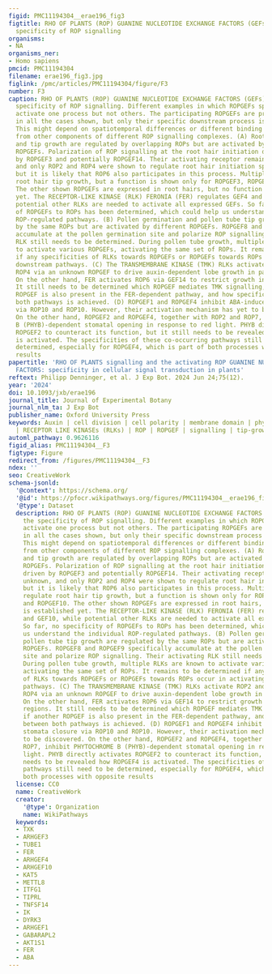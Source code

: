 ```yaml
---
figid: PMC11194304__erae196_fig3
figtitle: RHO OF PLANTS (ROP) GUANINE NUCLEOTIDE EXCHANGE FACTORS (GEFs) drive the
  specificity of ROP signalling
organisms:
- NA
organisms_ner:
- Homo sapiens
pmcid: PMC11194304
filename: erae196_fig3.jpg
figlink: /pmc/articles/PMC11194304/figure/F3
number: F3
caption: RHO OF PLANTS (ROP) GUANINE NUCLEOTIDE EXCHANGE FACTORS (GEFs) drive the
  specificity of ROP signalling. Different examples in which ROPGEFs specifically
  activate one process but not others. The participating ROPGEFs are present simultaneously
  in all the cases shown, but only their specific downstream process is activated.
  This might depend on spatiotemporal differences or different binding properties
  from other components of different ROP signalling complexes. (A) Root hair initiation
  and tip growth are regulated by overlapping ROPs but are activated by different
  ROPGEFs. Polarization of ROP signalling at the root hair initiation domain is driven
  by ROPGEF3 and potentially ROPGEF14. Their activating receptor remains unknown,
  and only ROP2 and ROP4 were shown to regulate root hair initiation specifically,
  but it is likely that ROP6 also participates in this process. Multiple ROPGEFs regulate
  root hair tip growth, but a function is shown only for ROPGEF3, ROPGEF4, and ROPGEF10.
  The other shown ROPGEFs are expressed in root hairs, but no function is established
  yet. The RECEPTOR-LIKE KINASE (RLK) FERONIA (FER) regulates GEF4 and GEF10, while
  potential other RLKs are needed to activate all expressed GEFs. So far, no specificity
  of ROPGEFs to ROPs has been determined, which could help us understand the individual
  ROP-regulated pathways. (B) Pollen germination and pollen tube tip growth are regulated
  by the same ROPs but are activated by different ROPGEFs. ROPGEF8 and ROPGEF9 specifically
  accumulate at the pollen germination site and polarize ROP signalling. Their activating
  RLK still needs to be determined. During pollen tube growth, multiple RLKs are known
  to activate various ROPGEFs, activating the same set of ROPs. It remains to be determined
  if any specificities of RLKs towards ROPGEFs or ROPGEFs towards ROPs occur in activating
  downstream pathways. (C) The TRANSMEMBRANE KINASE (TMK) RLKs activate ROP2 and potentially
  ROP4 via an unknown ROPGEF to drive auxin-dependent lobe growth in pavement cells.
  On the other hand, FER activates ROP6 via GEF14 to restrict growth in the neck regions.
  It still needs to be determined which ROPGEF mediates TMK signalling, if another
  ROPGEF is also present in the FER-dependent pathway, and how specificity between
  both pathways is achieved. (D) ROPGEF1 and ROPGEF4 inhibit ABA-induced stomata closure
  via ROP10 and ROP10. However, their activation mechanism has yet to be discovered.
  On the other hand, ROPGEF2 and ROPGEF4, together with ROP2 and ROP7, inhibit PHYTOCHROME
  B (PHYB)-dependent stomatal opening in response to red light. PHYB directly activates
  ROPGEF2 to counteract its function, but it still needs to be revealed how ROPGEF4
  is activated. The specificities of these co-occurring pathways still need to be
  determined, especially for ROPGEF4, which is part of both processes with opposite
  results
papertitle: 'RHO OF PLANTS signalling and the activating ROP GUANINE NUCLEOTIDE EXCHANGE
  FACTORS: specificity in cellular signal transduction in plants'
reftext: Philipp Denninger, et al. J Exp Bot. 2024 Jun 24;75(12).
year: '2024'
doi: 10.1093/jxb/erae196
journal_title: Journal of Experimental Botany
journal_nlm_ta: J Exp Bot
publisher_name: Oxford University Press
keywords: Auxin | cell division | cell polarity | membrane domain | phytohormones
  | RECEPTOR LIKE KINASEs (RLKs) | ROP | ROPGEF | signalling | tip-growth
automl_pathway: 0.9626116
figid_alias: PMC11194304__F3
figtype: Figure
redirect_from: /figures/PMC11194304__F3
ndex: ''
seo: CreativeWork
schema-jsonld:
  '@context': https://schema.org/
  '@id': https://pfocr.wikipathways.org/figures/PMC11194304__erae196_fig3.html
  '@type': Dataset
  description: RHO OF PLANTS (ROP) GUANINE NUCLEOTIDE EXCHANGE FACTORS (GEFs) drive
    the specificity of ROP signalling. Different examples in which ROPGEFs specifically
    activate one process but not others. The participating ROPGEFs are present simultaneously
    in all the cases shown, but only their specific downstream process is activated.
    This might depend on spatiotemporal differences or different binding properties
    from other components of different ROP signalling complexes. (A) Root hair initiation
    and tip growth are regulated by overlapping ROPs but are activated by different
    ROPGEFs. Polarization of ROP signalling at the root hair initiation domain is
    driven by ROPGEF3 and potentially ROPGEF14. Their activating receptor remains
    unknown, and only ROP2 and ROP4 were shown to regulate root hair initiation specifically,
    but it is likely that ROP6 also participates in this process. Multiple ROPGEFs
    regulate root hair tip growth, but a function is shown only for ROPGEF3, ROPGEF4,
    and ROPGEF10. The other shown ROPGEFs are expressed in root hairs, but no function
    is established yet. The RECEPTOR-LIKE KINASE (RLK) FERONIA (FER) regulates GEF4
    and GEF10, while potential other RLKs are needed to activate all expressed GEFs.
    So far, no specificity of ROPGEFs to ROPs has been determined, which could help
    us understand the individual ROP-regulated pathways. (B) Pollen germination and
    pollen tube tip growth are regulated by the same ROPs but are activated by different
    ROPGEFs. ROPGEF8 and ROPGEF9 specifically accumulate at the pollen germination
    site and polarize ROP signalling. Their activating RLK still needs to be determined.
    During pollen tube growth, multiple RLKs are known to activate various ROPGEFs,
    activating the same set of ROPs. It remains to be determined if any specificities
    of RLKs towards ROPGEFs or ROPGEFs towards ROPs occur in activating downstream
    pathways. (C) The TRANSMEMBRANE KINASE (TMK) RLKs activate ROP2 and potentially
    ROP4 via an unknown ROPGEF to drive auxin-dependent lobe growth in pavement cells.
    On the other hand, FER activates ROP6 via GEF14 to restrict growth in the neck
    regions. It still needs to be determined which ROPGEF mediates TMK signalling,
    if another ROPGEF is also present in the FER-dependent pathway, and how specificity
    between both pathways is achieved. (D) ROPGEF1 and ROPGEF4 inhibit ABA-induced
    stomata closure via ROP10 and ROP10. However, their activation mechanism has yet
    to be discovered. On the other hand, ROPGEF2 and ROPGEF4, together with ROP2 and
    ROP7, inhibit PHYTOCHROME B (PHYB)-dependent stomatal opening in response to red
    light. PHYB directly activates ROPGEF2 to counteract its function, but it still
    needs to be revealed how ROPGEF4 is activated. The specificities of these co-occurring
    pathways still need to be determined, especially for ROPGEF4, which is part of
    both processes with opposite results
  license: CC0
  name: CreativeWork
  creator:
    '@type': Organization
    name: WikiPathways
  keywords:
  - TXK
  - ARHGEF3
  - TUBE1
  - FER
  - ARHGEF4
  - ARHGEF10
  - KAT5
  - METTL8
  - ITFG1
  - TIPRL
  - TNFSF14
  - IK
  - DYRK3
  - ARHGEF1
  - GABARAPL2
  - AKT1S1
  - FER
  - ABA
---
```

